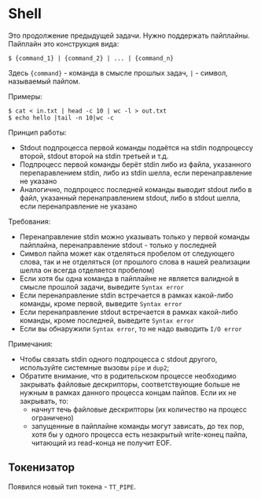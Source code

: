 # Shell

Это продолжение предыдущей задачи. Нужно поддержать пайплайны.
Пайплайн это конструкция вида:

```console
$ {command_1} | {command_2} | ... | {command_n}
```

Здесь `{command}` - команда в смысле прошлых задач, `|` - символ, называемый пайпом.

Примеры:

```console
$ cat < in.txt | head -c 10 | wc -l > out.txt
$ echo hello |tail -n 10|wc -c
```

Принцип работы:

* Stdout подпроцесса первой команды подаётся на stdin подпроцессу второй, stdout второй на stdin третьей и т.д.
* Подпроцесс первой команды берёт stdin либо из файла, указанного перепаравлением stdin, либо из stdin шелла, если перенаправление не указано
* Аналогично, подпроцесс последней команды выводит stdout либо в файл, указанный перенаправлением stdout, либо в stdout шелла, если перенаправление не указано

Требования:

* Перенаправление stdin можно указывать только у первой команды пайплайна, перенаправление stdout - только у последней
* Символ пайпа может как отделяться пробелом от следующего слова, так и не отделяться (от прошлого слова в нашей реализации шелла он всегда отделяется пробелом)
* Если хотя бы одна команда в пайплайне не является валидной в смысле прошлой задачи, выведите `Syntax error`
* Если перенаправление stdin встречается в рамках какой-либо команды, кроме первой, выведите `Syntax error`
* Если перенаправление stdout встречается в рамках какой-либо команды, кроме последней, выведите `Syntax error`
* Если вы обнаружили `Syntax error`, то не надо выводить `I/O error`

Примечания:

* Чтобы связать stdin одного подпроцесса с stdout другого, используйте системные вызовы `pipe` и `dup2`;
* Обратите внимание, что в родительском процессе необходимо закрывать файловые дескрипторы, соответствующие больше не нужным в рамках данного процесса концам пайпов. Если их не закрывать, то:
    - начнут течь файловые дескрипторы (их количество на процесс ограничено)
    - запущенные в пайплайне команды могут зависать, до тех пор, хотя бы у одного процесса есть незакрытый write-конец пайпа, читающий из read-конца не получит EOF.

## Токенизатор

Появился новый тип токена - `TT_PIPE`.
